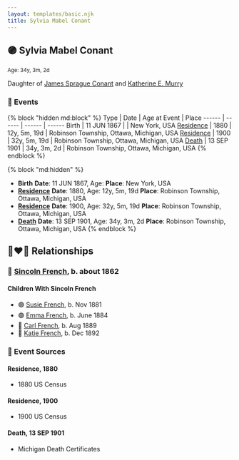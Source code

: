 ```yaml
---
layout: templates/basic.njk
title: Sylvia Mabel Conant
---
```

## 🟣 Sylvia Mabel Conant
<small>Age: 34y, 3m, 2d</small>

Daughter of [James Sprague Conant](/people/6/62404416) and [Katherine E. Murry](/people/2/25746290)

### 📆 Events

{% block "hidden md:block" %}
Type | Date | Age at Event | Place
------ | ------ | ------ | ------
Birth | 11 JUN 1867 |  | New York, USA
[Residence](#event-event-0) | 1880 | 12y, 5m, 19d | Robinson Township, Ottawa, Michigan, USA
[Residence](#event-event-1) | 1900 | 32y, 5m, 19d | Robinson Township, Ottawa, Michigan, USA
[Death](#event-event-5) | 13 SEP 1901 | 34y, 3m, 2d | Robinson Township, Ottawa, Michigan, USA
{% endblock %}

{% block "md:hidden" %}
- **Birth**
**Date**: 11 JUN 1867, Age:
**Place**: New York, USA
- **[Residence](#event-event-0)**
**Date**: 1880, Age: 12y, 5m, 19d
**Place**: Robinson Township, Ottawa, Michigan, USA
- **[Residence](#event-event-1)**
**Date**: 1900, Age: 32y, 5m, 19d
**Place**: Robinson Township, Ottawa, Michigan, USA
- **[Death](#event-event-5)**
**Date**: 13 SEP 1901, Age: 34y, 3m, 2d
**Place**: Robinson Township, Ottawa, Michigan, USA
{% endblock %}

## 👩‍❤️‍👨 Relationships

### 🔵 [Sincoln French](/people/6/69338120), b. about 1862

#### Children With Sincoln French
* 🟣 [Susie French](/people/1/14699520), b. Nov 1881
* 🟣 [Emma French](/people/4/42805740), b. June 1884
* 🔵 [Carl French](/people/5/56637000), b. Aug 1889
* 🔵 [Katie French](/people/2/2635370), b. Dec 1892
### 📰 Event Sources

#### <a id="event-event-0"></a> Residence, 1880
* 1880 US Census

#### <a id="event-event-1"></a> Residence, 1900
* 1900 US Census

#### <a id="event-event-5"></a> Death, 13 SEP 1901
* Michigan Death Certificates
